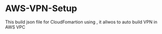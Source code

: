 # AWS-VPN-Setup
This build json file for CloudFomartion using , it allwos to auto build VPN in AWS VPC
